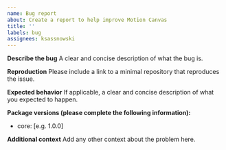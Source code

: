 ```yaml
---
name: Bug report
about: Create a report to help improve Motion Canvas
title: ''
labels: bug
assignees: ksassnowski
---
```


**Describe the bug**
A clear and concise description of what the bug is.

**Reproduction**
Please include a link to a minimal repository that reproduces the issue.

**Expected behavior**
If applicable, a clear and concise description of what you expected to happen.

**Package versions (please complete the following information):**

- core: [e.g. 1.0.0]

**Additional context**
Add any other context about the problem here.